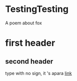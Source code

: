 # TestingTesting
A poem about fox

# first header
## second header

type with no sign, it 's apara
[link](http://github.com)

